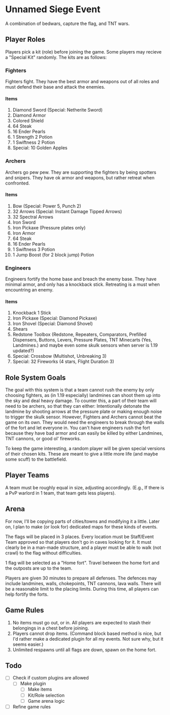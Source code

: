# Unnamed Siege Event

A combination of bedwars, capture the flag, and TNT wars.


## Player Roles
Players pick a kit (role) before joining the game. Some players may recieve a "Special Kit" randomly. The kits are as follows:
### Fighters
Fighters fight. They have the best armor and weapons out of all roles and must defend their base and attack the enemies.
#### Items
1. Diamond Sword (Special: Netherite Sword)
2. Diamond Armor
3. Colored Shield
4. 64 Steak
5. 16 Ender Pearls
6. 1 Strength 2 Potion
7. 1 Swiftness 2 Potion
8. Special: 10 Golden Apples

### Archers
Archers go pew pew. They are supporting the fighters by being spotters and snipers. They have ok armor and weapons, but rather retreat when confronted.
#### Items
1. Bow (Special: Power 5, Punch 2)
2. 32 Arrows (Special: Instant Damage Tipped Arrows)
3. 32 Spectral Arrows
4. Iron Sword
5. Iron Pickaxe (Pressure plates only)
6. Iron Armor
7. 64 Steak
8. 16 Ender Pearls
9. 1 Swiftness 3 Potion
10. 1 Jump Boost (for 2 block jump) Potion

### Engineers
Engineers fortify the home base and breach the enemy base. They have minimal armor, and only has a knockback stick. Retreating is a must when encountring an enemy.
#### Items
1. Knockback 1 Stick
2. Iron Pickaxe (Special: Diamond Pickaxe)
3. Iron Shovel (Special: Diamond Shovel)
4. Shears
5. Redstone Toolbox (Redstone, Repeaters, Comparators, Prefilled Dispensers, Buttons, Levers, Pressure Plates, TNT Minecarts (Yes, Landmines.) and maybe even some skulk sensors when server is 1.19 updated?)
6. Special: Crossbow (Multishot, Unbreaking 3)
7. Special: 32 Fireworks (4 stars, Flight Duration 3)

## Role System Goals
The goal with this system is that a team cannot rush the enemy by only choosing fighters, as (in 1.19 especially) landmines can shoot them up into the sky and deal heavy damage. To counter this, a part of their team will need to be archers, so that they can either: Intentionally detonate the landmine by shooting arrows at the pressure plate or making enough noise to trigger the skulk sensor. However, Fighters and Archers cannot beat the game on its own. They would need the engineers to break through the walls of the fort and let everyone in. You can't have engineers rush the fort because they have bad armor and can easily be killed by either Landmines, TNT cannons, or good ol' fireworks.

To keep the game interesting, a random player will be given special versions of their chosen kits. These are meant to give a little more life (and maybe some scuff) to the battlefield.


## Player Teams
A team must be roughly equal in size, adjusting accordingly. (E.g., If there is a PvP warlord in 1 team, that team gets less players).

## Arena
For now, I'll be copying parts of cities/towns and modifying it a little. Later on, I plan to make (or look for) dedicated maps for these kinds of events.

The flags will be placed in 3 places. Every location must be Staff/Event Team approved so that players don't go in caves looking for it. It must clearly be in a man-made structure, and a player must be able to walk (not crawl) to the flag without difficulties.

1 flag will be selected as a "Home fort". Travel between the home fort and the outposts are up to the team. 

Players are given 30 minutes to prepare all defenses. The defences may include landmines, walls, chokepoints, TNT cannons, lava walls. There will be a reasonable limit to the placing limits. During this time, all players can help fortify the forts.
## Game Rules
1. No items must go out, or in. All players are expected to stash their belongings in a chest before joining.
2. Players cannot drop items. (Command block based method is nice, but I'd rather make a dedicated plugin for all my events. Not sure why, but it seems easier.)
3. Unlimited respawns until all flags are down, spawn on the home fort.


## Todo
- [ ]  Check if custom plugins are allowed 
	- [ ] Make plugin
		- [ ] Make items
		- [ ] Kit/Role selection
		- [ ] Game arena logic
- [ ] Refine game rules 